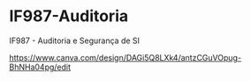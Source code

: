 # IF987-Auditoria
IF987 - Auditoria e Segurança de SI

https://www.canva.com/design/DAGi5Q8LXk4/antzCGuVOpug-BhNHa04pg/edit
